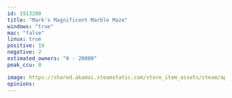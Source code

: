 ```yaml
---
id: 1913200
title: "Mark's Magnificent Marble Maze"
windows: "true"
mac: "false"
linux: true
positive: 19
negative: 2
estimated_owners: "0 - 20000"
peak_ccu: 0

image: https://shared.akamai.steamstatic.com/store_item_assets/steam/apps/1913200/header.jpg?t=1659484804
opinions:
---
```

